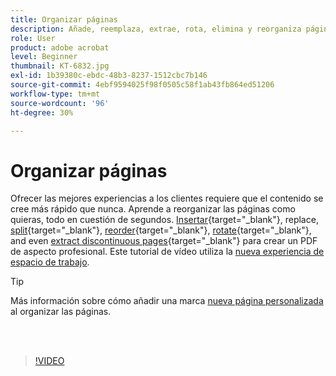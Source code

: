 ```yaml
---
title: Organizar páginas
description: Añade, reemplaza, extrae, rota, elimina y reorganiza páginas en tu PDF
role: User
product: adobe acrobat
level: Beginner
thumbnail: KT-6832.jpg
exl-id: 1b39380c-ebdc-48b3-8237-1512cbc7b146
source-git-commit: 4ebf9594025f98f0505c58f1ab43fb864ed51206
workflow-type: tm+mt
source-wordcount: '96'
ht-degree: 30%

---
```


# Organizar páginas

Ofrecer las mejores experiencias a los clientes requiere que el contenido se cree más rápido que nunca. Aprende a reorganizar las páginas como quieras, todo en cuestión de segundos. [Insertar](https://www.adobe.com/es/acrobat/online/add-pages-to-pdf.html){target="_blank"}, replace, [split](https://www.adobe.com/es/acrobat/online/split-pdf.html){target="_blank"}, [reorder](https://www.adobe.com/es/acrobat/online/rearrange-pdf.html){target="_blank"}, [rotate](https://www.adobe.com/es/acrobat/online/rotate-pdf.html){target="_blank"}, and even [extract discontinuous pages](https://www.adobe.com/es/acrobat/online/extract-pdf-pages.html){target="_blank"} para crear un PDF de aspecto profesional. Este tutorial de vídeo utiliza la [nueva experiencia de espacio de trabajo](new-workspace.md).

>[!TIP]
>
>Más información sobre cómo añadir una marca [nueva página personalizada](add-custom-page.md) al organizar las páginas.

<br> 

>[!VIDEO](https://video.tv.adobe.com/v/3409022?quality=12&learn=on&hidetitle=true)